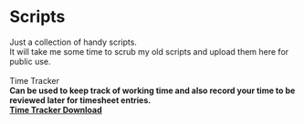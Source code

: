 # Scripts

Just a collection of handy scripts.<br/>
It will take me some time to scrub my old scripts and upload them here for public use. <br/>
<br/>
Time Tracker<B> <br/>
Can be used to keep track of working time and also record your time to be reviewed later for timesheet entries.<br/>
[Time Tracker Download](https://raw.githubusercontent.com/Anthony010234/Scripts/main/Python/TimeTracker/dist/TimeTracker.zip)
